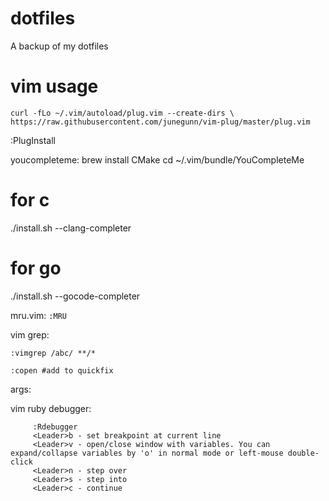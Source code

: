 dotfiles
========

A backup of my dotfiles

vim usage
=========

``
curl -fLo ~/.vim/autoload/plug.vim --create-dirs \
    https://raw.githubusercontent.com/junegunn/vim-plug/master/plug.vim
``

:PlugInstall

youcompleteme:
brew install CMake
cd ~/.vim/bundle/YouCompleteMe
# for c
./install.sh --clang-completer
# for go
./install.sh --gocode-completer

mru.vim: ``:MRU``

vim grep: 

``:vimgrep /abc/ **/*``

``:copen #add to quickfix`` 

args:

vim ruby debugger:

         :Rdebugger
         <Leader>b - set breakpoint at current line
         <Leader>v - open/close window with variables. You can expand/collapse variables by 'o' in normal mode or left-mouse double-click
         <Leader>n - step over
         <Leader>s - step into
         <Leader>c - continue
